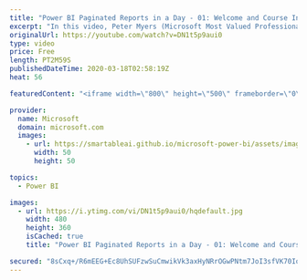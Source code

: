 ```yaml
---
title: "Power BI Paginated Reports in a Day - 01: Welcome and Course Introduction"
excerpt: "In this video, Peter Myers (Microsoft Most Valued Professional - Data Platform, and course developer), Chris Finlan (Principal Program Manager), and special guest Paginated Report Bear (Course Morale Manager) welcome and introduce you to the course, its outline and the course demo scenario.  The Power"
originalUrl: https://youtube.com/watch?v=DN1t5p9aui0
type: video
price: Free
length: PT2M59S
publishedDateTime: 2020-03-18T02:58:19Z
heat: 56

featuredContent: "<iframe width=\"800\" height=\"500\" frameborder=\"0\" src=\"https://www.youtube.com/embed/DN1t5p9aui0\" allow=\"accelerometer; autoplay; encrypted-media; gyroscope; picture-in-picture\" allowfullscreen></iframe>"

provider:
  name: Microsoft
  domain: microsoft.com
  images:
    - url: https://smartableai.github.io/microsoft-power-bi/assets/images/organizations/microsoft.com-50x50.jpg
      width: 50
      height: 50

topics:
  - Power BI

images:
  - url: https://i.ytimg.com/vi/DN1t5p9aui0/hqdefault.jpg
    width: 480
    height: 360
    isCached: true
    title: "Power BI Paginated Reports in a Day - 01: Welcome and Course Introduction"

secured: "8sCxq+/R6mEEG+Ec8UhSUFzwSuCmwikVk3axHyNRrOGwPNtm7JoI3sfVK70IoJ3kcaXZy2Nnixxm1ZPU1EQ3zALULuZk0ZnEH9QctqhkbfK8rc5RYfNXyVMfjvff8PlMEXwXVO8CT9sq0Oapj40u8nKcGdDZFutVRWAjHlnEnJO6RDpPkMOlzkbG7TPF+H/e31v2BkhQR9EElVkePWNQolawkD/Z57ncXpQNKp66A+QtMhtT2xf0BxyGH0PTimjPUUGmNGlQ9HsIccdv1OGY/QD4RHmlDewgHhmvXer5eanQF0ILB94JpHJw6EYz8dHm8yln1hD3tSTYaoLQuWOakb97xX0dNgtAz4RUxie8TVsnZzFJB0H+yrQwT4CyFHxpfOtbiRMBaHO6QLd/745lpkQTN+neFZn6SKU9UQK1JqQ=;PSojePyu17Gs9eIA7TmGow=="
---
```


